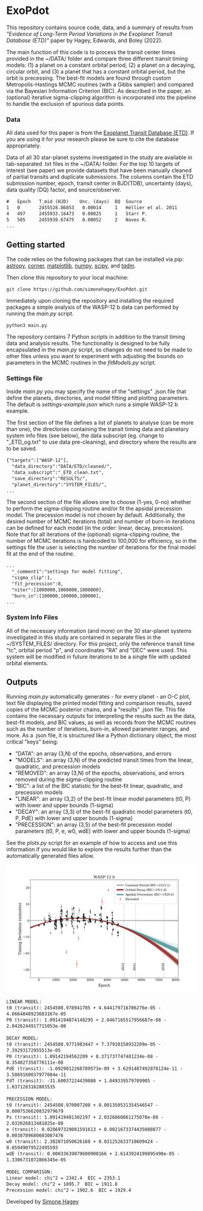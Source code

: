 # ExoPdot

This repository contains source code, data, and a summary of results from *"Evidence of Long-Term Period Variations in the 
Exoplanet Transit Database (ETD)"* paper by Hagey, Edwards, and Boley (2022).

The main function of this code is to process the transit center 
times provided in the ~/DATA/ folder and compare three different transit timing models: 
(1) a planet on a constant orbital period, (2) a planet on a decaying, circular orbit, and (3) a planet that has a constant 
orbital period, but the orbit is precessing. The best-fit models are found through custom Metropolis-Hastings MCMC routines 
(with a Gibbs sampler) and compared via the Bayesian Information Criterion (BIC). As described in the paper, 
an (optional) iterative sigma-clipping algorithm is incorporated into the pipeline to handle the exclusion of spurious data points. 

### Data

All data used for this paper is from the [Exoplanet Transit Database (ETD)](http://var2.astro.cz/ETD/index.php).
If you are using it for your research please be sure to cite the database appropriately.
 
Data of all 30 star-planet systems investigated in the study are available in tab-separated .txt files in the ~/DATA/ folder. 
For the top 10 targets of interest (see paper) we provide datasets that have been manually cleaned of partial 
transits and duplicate submissions. The columns contain the ETD submission number, epoch, transit center in BJD(TDB), 
uncertainty (days), data quality (DQ) factor, and source/observer.

```
#   Epoch   T_mid (HJD)    Unc. (days)  DQ  Source
1   0       2455528.86853   0.00014     1   Hellier et al. 2011
4   497     2455933.16473   0.00025     1   Starr P.
5   505     2455939.67475   0.00052     2   Naves R.
...
```

## Getting started

The code relies on the following packages that can be installed via pip: [astropy](https://github.com/astropy/astropy),
[corner](https://github.com/dfm/corner.py),
[matplotlib](https://github.com/matplotlib/matplotlib),
[numpy](https://github.com/numpy/numpy),
[scipy](https://github.com/scipy/scipy),
 and [tqdm](https://github.com/tqdm/tqdm).
 
Then clone this repository to your local machine:
```
git clone https://github.com/simonehagey/ExoPdot.git
```
Immediately upon cloning the repository and installing the required packages a simple analysis of the WASP-12 b data 
can performed by running the *main.py* script.
```
python3 main.py
```

The repository contains 7 Python scripts in addition to the transit timing data and analysis results. The functionality 
is designed to be fully encapsulated in the *main.py* script, so changes do not need to be made to other files unless 
you want to experiment with adjusting the bounds on parameters in the MCMC routines in the *fitModels.py* script.

### Settings file

Inside *main.py* you may specify the name of the "settings" .json file that define the planets, directories, and model 
fitting and plotting parameters. The default is *settings-example.json* which runs a simple WASP-12 b example. 

The first section of the file defines a list of planets to analyse (can be more than one), the directories containing the 
transit timing data and planetary system info files (see below), the data subscript (eg. change to "_ETD_og.txt" to use data pre-cleaning),
and directory where the results are to be saved. 
```
{"targets":["WASP-12"],
  "data_directory":"DATA/ETD/cleaned/",
  "data_subscript":"_ETD_clean.txt",
  "save_directory":"RESULTS/",
  "planet_directory":"SYSTEM_FILES/",
...
```
The second section of the file allows one to choose (1-yes, 0-no) whether to perform the sigma-clipping routine and/or fit the apsidal
precession model. The precession model is not chosen by default. Additionally, the desired number of 
MCMC iterations (total) and number of burn-in iterations can be defined for each model (in the order: linear, decay, precession). 
Note that for all iterations of the (optional) sigma-clipping routine, the number of MCMC iterations is hardcoded to 100,000
for efficiency, so in the settings file the user is selecting the number of iterations for the final model fit at the 
end of the routine.

```
...
  "_comment1":"settings for model fitting",
  "sigma_clip":1,
  "fit_precession":0,
  "niter":[1000000,1000000,1000000],
  "burn_in":[100000,100000,100000],
...
```

### System Info Files
All of the necessary information (and more) on the 30 star-planet systems investigated in this study are contained in separate
files in the ~/SYSTEM_FILES/ directory. For this project, only the reference transit time "tc", orbital period "p", and coordinates "RA"
and "DEC" were used. This system will be modified in future iterations to be a single file with updated orbital elements.

## Outputs

Running *main.py* automatically generates - for every planet - an O-C plot, text file displaying the printed 
model fitting and comparison results, saved copies of the MCMC posterior chains, and a "results" .json file. This
file contains the necessary outputs for interpreting the results such as the data, best-fit models, and BIC values, as
well as records from the MCMC routines such as the number of iterations, burn-in, allowed parameter ranges, and more. 
As a .json file, it is structured like a Python dictionary object, the most critical "keys" being:

* "DATA": an array (3,N) of the epochs, observations, and errors
* "MODELS": an array (3,N) of the predicted transit times from the linear, quadratic, and precession models
* "REMOVED": an array (3,N) of the epochs, observations, and errors removed during the sigma-clipping routine
* "BIC": a list of the BIC statistic for the best-fit linear, quadratic, and precession models
* "LINEAR": an array (3,2) of the best-fit linear model parameters (t0, P) with lower and upper bounds (1-sigma)
* "DECAY": an array (3,3) of the best-fit quadratic model parameters (t0, P, PdE) with lower and upper bounds (1-sigma)
* "PRECESSION": an array (3,5) of the best-fit precession model parameters (t0, P, e, w0, wdE) with lower and upper bounds (1-sigma)

See the *plots.py* script for an example of how to access and use this information if you would like to explore the results
further than the automatically generated files allow.

![Image](./RESULTS/ETD_paper/WASP-12/WASP-12_OCplot.png)

```
LINEAR MODEL:
t0 (transit): 2454508.978941705 + 4.644179716706276e-05 - 4.6664848923683167e-05
P0 (transit): 1.0914194874148295 + 2.0467165517956687e-08 - 2.0426244917715053e-08

DECAY MODEL:
t0 (transit): 2454508.9771983447 + 7.37910158932209e-05 - 7.39293172955513e-05
P0 (transit): 1.09142194562209 + 8.371737747481234e-08 - 8.354027358770111e-08
PdE (transit): -1.0929012268789573e-09 + 3.6291487492878124e-11 - 3.5869160037977084e-11
PdT (transit): -31.60037224439088 + 1.049339579709905 - 1.0371283162803535

PRECESSION MODEL:
t0 (transit): 2454508.970007208 + 0.001350531354546547 - 0.0007536620832979679
Ps (transit): 1.091419481302197 + 2.0326860861175078e-08 - 2.032026813481025e-08
e (transit): 0.028697329081591613 + 0.0021673374435088877 - 0.0038789680603087476
w0 (transit): 2.382071050626168 + 0.031252633718609424 - 0.05949079522495593
wdE (transit): 0.00033639079600900166 + 2.6143924199895498e-05 - 1.3306731072866345e-05

MODEL COMPARISON:
Linear model: chi^2 = 2342.4  BIC = 2353.1
Decay model: chi^2 = 1895.7  BIC = 1911.8
Precession model: chi^2 = 1902.6  BIC = 1929.4
```




Developed by [Simone Hagey](mailto:shagey@student.ubc.ca)